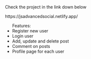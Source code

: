 <p>Check the project in the link down below</p>
<p>https://jsadvancedsocial.netlify.app/</p>

<ul>Features:
  <li>Register new user</li>
  <li>Login user</li>
  <li>Add, update and delete post</li>
  <li>Comment on posts</li>
  <li>Profile page for each user</li>
</ul>

